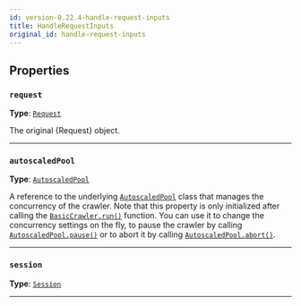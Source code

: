 ```yaml
---
id: version-0.22.4-handle-request-inputs
title: HandleRequestInputs
original_id: handle-request-inputs
---
```


<a name="handlerequestinputs"></a>

## Properties

### `request`

**Type**: [`Request`](../api/request)

The original {Request} object.

---

### `autoscaledPool`

**Type**: [`AutoscaledPool`](../api/autoscaled-pool)

A reference to the underlying [`AutoscaledPool`](../api/autoscaled-pool) class that manages the concurrency of the crawler. Note that this property is
only initialized after calling the [`BasicCrawler.run()`](../api/basic-crawler#run) function. You can use it to change the concurrency settings on the
fly, to pause the crawler by calling [`AutoscaledPool.pause()`](../api/autoscaled-pool#pause) or to abort it by calling
[`AutoscaledPool.abort()`](../api/autoscaled-pool#abort).

---

### `session`

**Type**: [`Session`](../api/session)

---
